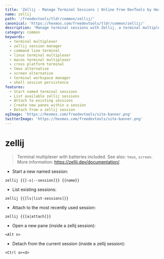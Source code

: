 ```yaml
---
title: 'Zellij - Manage Terminal Sessions | Online Free DevTools by Hexmos'
name: zellij
path: '/freedevtools/tldr/common/zellij/'
canonical: 'https://hexmos.com/freedevtools/tldr/common/zellij/'
description: 'Manage terminal sessions with Zellij, a terminal multiplexer. Organize windows and panes efficiently with this command-line tool. Free online tool, no registration required.'
category: common
keywords:
  - terminal multiplexer
  - zellij session manager
  - command line terminal
  - linux terminal multiplexer
  - macos terminal multiplexer
  - cross platform terminal
  - tmux alternative
  - screen alternative
  - terminal workspace manager
  - shell session persistence
features:
  - Start named terminal sessions
  - List available zellij sessions
  - Attach to existing sessions
  - Create new panes within a session
  - Detach from a zellij session
ogImage: 'https://hexmos.com/freedevtools/site-banner.png'
twitterImage: 'https://hexmos.com/freedevtools/site-banner.png'
---
```


# zellij

> Terminal multiplexer with batteries included.
> See also: `tmux`, `screen`.
> More information: <https://zellij.dev/documentation/>.

- Start a new named session:

`zellij {{[-s|--session]}} {{name}}`

- List existing sessions:

`zellij {{[ls|list-sessions]}}`

- Attach to the most recently used session:

`zellij {{[a|attach]}}`

- Open a new pane (inside a zellij session):

`<Alt n>`

- Detach from the current session (inside a zellij session):

`<Ctrl o><d>`
